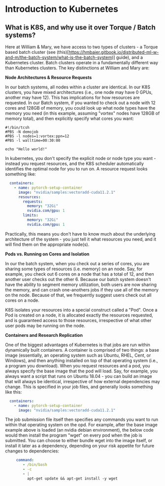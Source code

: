 # Introduction to Kubernetes

## What is K8S, and why use it over Torque / Batch systems?

Here at William & Mary, we have access to two types of clusters - a Torque based batch cluster (see (this)[https://hmbaier.gitbook.io/distributed-ml-w-and-m/the-batch-system/what-is-the-batch-system)] guide), and a Kubernetes cluster.  Batch clusters operate in a fundamentally different way than Kubernetes clusters.  The key distinctions at William and Mary are:

**Node Architectures & Resource Requests**

In our batch systems, all nodes within a cluster are identical.  In our K8S clusters, you have mixed architectures (i.e., one node may have 0 GPUs, another may have 12).  This has implications for how resources are requested.  In our Batch system, if you wanted to check out a node with 12 cores and 128GB of memory, you could look up what node types have the memory you need (in this example, assuming "vortex" nodes have 128GB of memory total), and then explicitly specify what cores you want:
```
#!/bin/tcsh
#PBS -N demojob
#PBS -l nodes=1:vortex:ppn=12
#PBS -l walltime=00:30:00

echo "Hello world!"
```

In kubernetes, you don't specify the explicit node or node type you want - instead you request resources, and the K8S scheduler automatically identifies the optimal node for you to run on.  A resource request looks something like:
```yaml
  containers:
    - name: pytorch-setup-container
      image: "nvidia/samples:vectoradd-cuda11.2.1"
      resources:
        requests:
          memory: "32Gi"
          nvidia.com/gpu: 1
        limits:
          memory: "32Gi"
          nvidia.com/gpu: 1
```
Practically, this means you don't have to know much about the underlying architecture of the system - you just tell it what resources you need, and it will find them on the appropriate node(s).



**Pods vs. Running on Cores and Isolation**

In our the batch system, when you check out a series of cores, you are sharing some types of resources (i.e. memory) on an node.  Say, for example, you check out 6 cores on a node that has a total of 12, and then another user checks out the other 6.  Because our batch system doesn't have the ability to segment memory utilization, both users are now sharing the memory, and can crash one-anothers jobs if they use all of the memory on the node.  Because of that, we frequently suggest users check out all cores on a node.

K8S isolates your resources into a special construct called a "Pod".  Once a Pod is created on a node, it is allocated exactly the resources requested, and is guaranteed access to those resources, irrespective of what other user pods may be running on the node.  



**Containers and Research Replication**

One of the biggest advantages of Kubernetes is that jobs are run within dynamically built containers.  A container is comprised of two things: a base image (essentially, an operating system such as Ubuntu, RHEL, Cent, or Windows), and then anything installed on top of that operating system (i.e., a program you download).  When you request resources and a pod, you always specify the base image that the pod will load.  Say, for example, you always want a script that runs on Ubuntu 18.04 - you can build an image that will always be identical, irrespective of how external dependencies may change.  This is specified in your job files, and generally looks something like this:
```yaml
  containers:
    - name: pytorch-setup-container
      image: "nvidia/samples:vectoradd-cuda11.2.1"
```

The job submission file itself then specifies any commands you want to run within that operating system on the opd.  For example, after the base image example above is loaded (an nvidia debian environment), the below code would then install the program "wget" on every pod when the job is submitted.  You can choose to either bundle wget into the image itself, or install it later as a dependency, depending on your risk appetite for future changes to dependencies:
```yaml
     command:
        - /bin/bash
        - -c
        - |
          apt-get update && apt-get install -y wget 
```
